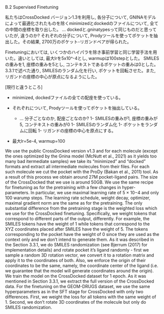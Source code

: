 

B.2 Supervised Finetuning

私たちはCrossDocked バージョン1.3を利用し, 各分子について, GNINAモデルによって最適化されたものを除くminimizedとdockedのファイルについて, 全ての中間の座標を取り出した。
    ... dockedと.gninatypesって同じものだと思っていたが, 違うのか?
それぞれの分子について, Prodyツールを使ってポケットを抽出した。その結果, 2700万のポケット-リガンドペアが得られた。

Finetuningにおいては, いくつかのハイパラを除き事前学習と同じ学習手法を用いた。違いとしては, 最大lrを5x10^-4とし, warmupは100stepとした。
SMILESの重みを1, 座標の重みを5とし, コンテキストであるポケットの重みは0とした。
3.3.1で述べた通り, SMILESのランダム化を行い, ポケットを回転させた。また, リガンドの座標の中心が原点になるようにした。


[現行と違うところ]
- minimized, dockedファイルの全ての配座を使っている。
- それぞれについて, Prodyツールを使ってポケットを抽出している。
    - ... 分子ごとなのか, 配座ごとなのか?
1- SMILESの重みが1, 座標の重みが5, コンテキストの重みが0
1- SMILESのランダム化
1- ポケットをランダムに回転
1- リガンドの座標の中心を原点にする。

- 最大lr=5e-4,  warmup=100

We use the public CrossDocked version v1.3 and for each molecule (except the ones optimized by the Gnina model (McNutt et al., 2021) as it yields too many bad itermediate samples) we take its “minimized” and “docked” formats and extract all intermediate molecules from their files. For each such molecule we cut the pocket with the ProDy (Bakan et al., 2011) tool. As a result of this process we obtain around 27M pocket-ligand pairs. The size of the CrossDocked that we use is around 50GB.
We use the same recipe for finetuning as for the pretraining with a few changes in hyper- parameters. In particular, we use maximal learning rate of 5 × 10−4 and only 100 warump
steps. The learning rate schedule, weight decay, optimizer, maximal gradient norm are the same as for the pretraining. The only substantial difference from the pretraining stage is the weighted loss which we use for the CrossDocked finetuning. Specifically, we weight tokens that correspond to different parts of the output, differently. For example, the SMILES tokens have the weight of 1 while tokens that correspond to the XYZ coordinates placed after SMILES have the weight of 5. The tokens corresponding to the pocket have the weight of 0 since they are used as the context only and we don’t intend to generate them. As it was described in the Section 3.3.1, we do SMILES randomization (see Bjerrum (2017) for implementation details) and rotate pocket it’s ligand randomly - first we sample a random 3D rotation vector, we convert it to a rotation matrix and apply it to the coordinates of both. Also, we enforce the origin of their coordinates to be the same, namely, the coordinate center of the ligand (i.e. we guarantee that the model will generate coordinates around the origin). We train the model on the CrossDocked dataset for 1 epoch. As it was mentioned in Section 3.3.1, we extract the full version of the CrossDocked data.
For the finetuning on the GEOM-DRUGS dataset, we use the same hyperparameters as in the SFT stage for CrossDocked with only two differences. First, we weight the loss for all tokens with the same weight of 1. Second, we don’t rotate 3D coordinates of the molecule but only do SMILES randomization.